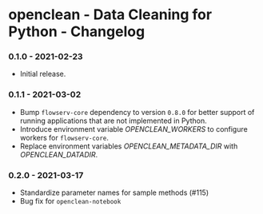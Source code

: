 # openclean - Data Cleaning for Python - Changelog

### 0.1.0 - 2021-02-23

* Initial release.


### 0.1.1 - 2021-03-02

* Bump `flowserv-core` dependency to version `0.8.0` for better support of running applications that are not implemented in Python.
* Introduce environment variable *OPENCLEAN_WORKERS* to configure workers for `flowserv-core`.
* Replace environment variables *OPENCLEAN_METADATA_DIR* with *OPENCLEAN_DATADIR*.


### 0.2.0 - 2021-03-17

* Standardize parameter names for sample methods (\#115)
* Bug fix for `openclean-notebook`
